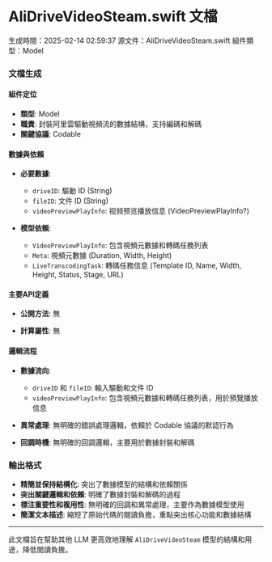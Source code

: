 # AliDriveVideoSteam.swift 文檔
生成時間：2025-02-14 02:59:37
源文件：AliDriveVideoSteam.swift
組件類型：Model

### 文檔生成

#### 組件定位
- **類型**: Model
- **職責**: 封裝阿里雲驅動視頻流的數據結構，支持編碼和解碼
- **關鍵協議**: Codable

#### 數據與依賴
- **必要數據**:
  - `driveID`: 驅動 ID (String)
  - `fileID`: 文件 ID (String)
  - `videoPreviewPlayInfo`: 视频预览播放信息 (VideoPreviewPlayInfo?)

- **模型依賴**:
  - `VideoPreviewPlayInfo`: 包含視頻元數據和轉碼任務列表
  - `Meta`: 視頻元數據 (Duration, Width, Height)
  - `LiveTranscodingTask`: 轉碼任務信息 (Template ID, Name, Width, Height, Status, Stage, URL)

#### 主要API定義
- **公開方法**: 無

- **計算屬性**: 無

#### 邏輯流程
- **數據流向**:
  - `driveID` 和 `fileID`: 輸入驅動和文件 ID
  - `videoPreviewPlayInfo`: 包含視頻元數據和轉碼任務列表，用於預覽播放信息

- **異常處理**: 無明確的錯誤處理邏輯，依賴於 Codable 協議的默認行為

- **回調時機**: 無明確的回調邏輯，主要用於數據封裝和解碼

### 輸出格式
- **精簡並保持結構化**: 突出了數據模型的結構和依賴關係
- **突出關鍵邏輯和依賴**: 明確了數據封裝和解碼的過程
- **標注重要性和複用性**: 無明確的回調和異常處理，主要作為數據模型使用
- **簡潔文本描述**: 縮短了原始代碼的閱讀負擔，重點突出核心功能和數據結構

---

此文檔旨在幫助其他 LLM 更高效地理解 `AliDriveVideoSteam` 模型的結構和用途，降低閱讀負擔。